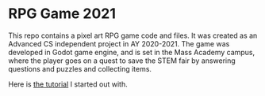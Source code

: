 # RPG Game 2021

This repo contains a pixel art RPG game code and files. It was created as an Advanced CS independent project in AY 2020-2021. 
The game was developed in Godot game engine, and is set in the Mass Academy campus, where the player goes on a quest to save the STEM fair by answering questions and puzzles and collecting items.

Here is [the tutorial](https://www.youtube.com/watch?v=mAbG8Oi-SvQ&list=PL9FzW-m48fn2SlrW0KoLT4n5egNdX-W9a) I started out with. 
